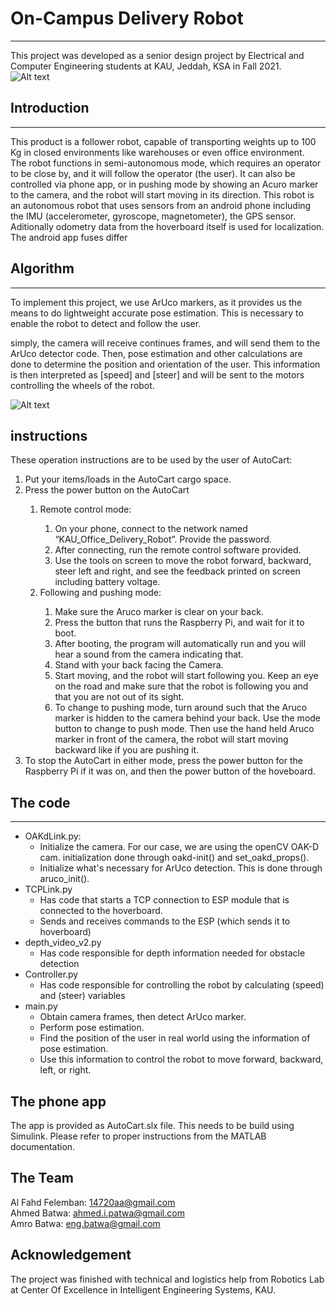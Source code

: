 # On-Campus Delivery Robot
_____  

This project was developed as a senior design project by Electrical and Computer Engineering students at KAU, Jeddah, KSA in Fall 2021.  
![Alt text](followercart_inAction.png)


## Introduction
_____  

This product is a follower robot, capable of transporting weights up to 100 Kg in closed environments like warehouses or even office environment.  
The robot functions in semi-autonomous mode, which requires an operator to be close by, and it will follow the operator (the user).
It can also be controlled via phone app, or in pushing mode by showing an Acuro marker to the camera, and the robot will start moving in
its direction.
This robot is an autonomous robot that uses sensors from an android phone including the IMU (accelerometer, gyroscope, magnetometer), the GPS sensor. Aditionally odometry data from the hoverboard itself is used for localization. The android app fuses differ  

## Algorithm
_____  
To implement this project, we use ArUco markers, as it provides us the means to do lightweight accurate pose estimation. 
This is necessary to enable the robot to detect and follow the user. 

simply, the camera will receive continues frames, and will send them to the ArUco detector code. Then, pose estimation
and other calculations are done to determine the position and orientation of the user. This information is then interpreted 
as [speed] and [steer] and will be sent to the motors controlling the wheels of the robot. 

![Alt text](followercart_BlockDiagram.png)
## instructions
These operation instructions are to be used by the user of AutoCart:
<ol>
  <li>Put your items/loads in the AutoCart cargo space.</li>
  <li>Press the power button on the AutoCart</li>
    <ol>
      <li>Remote control mode:</li>
      <ol>
        <li>On your phone, connect to the network named “KAU_Office_Delivery_Robot”. Provide the password.</li>
        <li>After connecting, run the remote control software provided.</li>
        <li>Use the tools on screen to move the robot forward, backward, steer left and right, and see the feedback printed on screen including battery voltage.</li>
      </ol>
      <li>Following and pushing mode:</li>
      <ol>
        <li>Make sure the Aruco marker is clear on your back. </li>
        <li>Press the button that runs the Raspberry Pi, and wait for it to boot.</li>
        <li>After booting, the program will automatically run and you will hear a sound from the camera indicating that.</li>
        <li>Stand with your back facing the Camera. </li>
        <li>Start moving, and the robot will start following you. Keep an eye on the road and make sure that the robot is following you and that you are not out of its sight.</li>
        <li>To change to pushing mode, turn around such that the Aruco marker is hidden to the camera behind your back. Use the mode button to change to push mode. Then use the hand held Aruco marker in front of the camera, the robot will start moving backward like if you are pushing it.</li>
      </ol>
    </ol>
  <li>To stop the AutoCart in either mode, press the power button for the Raspberry Pi if it was on, and then the power button of the hoveboard.</li>
</ol>

## The code
____  
- OAKdLink.py:
  - Initialize the camera. For our case, we are using the openCV OAK-D cam. initialization done through oakd-init() and 
  set_oakd_props().
  - Initialize what's necessary for ArUco detection. This is done through aruco_init().
- TCPLink.py
  - Has code that starts a TCP connection to ESP module that is connected to the hoverboard.
  - Sends and receives commands to the ESP (which sends it to hoverboard)
- depth_video_v2.py
  - Has code responsible for depth information needed for obstacle detection
- Controller.py
  - Has code responsible for controlling the robot by calculating (speed) and (steer) variables
- main.py
  - Obtain camera frames, then detect ArUco marker.
  - Perform pose estimation.
  - Find the position of the user in real world using the information of pose estimation.
  - Use this information to control the robot to move forward, backward, left, or right.

## The phone app
The app is provided as AutoCart.slx file. This needs to be build using Simulink. Please refer to proper instructions
from the MATLAB documentation. 

## The Team
Al Fahd Felemban: 14720aa@gmail.com  
Ahmed Batwa: ahmed.i.patwa@gmail.com  
Amro Batwa: eng.batwa@gmail.com

## Acknowledgement
The project was finished with technical and logistics help from Robotics Lab at Center Of Excellence in Intelligent Engineering Systems, KAU.    

